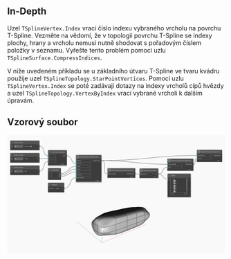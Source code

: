 ## In-Depth
Uzel `TSplineVertex.Index` vrací číslo indexu vybraného vrcholu na povrchu T-Spline. Vezměte na vědomí, že v topologii povrchu T-Spline se indexy plochy, hrany a vrcholu nemusí nutně shodovat s pořadovým číslem položky v seznamu. Vyřešte tento problém pomocí uzlu `TSplineSurface.CompressIndices`.

V níže uvedeném příkladu se u základního útvaru T-Spline ve tvaru kvádru použije uzel `TSplineTopology.StarPointVertices`. Pomocí uzlu `TSplineVertex.Index` se poté zadávají dotazy na indexy vrcholů cípů hvězdy a uzel `TSplineTopology.VertexByIndex` vrací vybrané vrcholi k dalším úpravám.

## Vzorový soubor

![Example](./Autodesk.DesignScript.Geometry.TSpline.TSplineVertex.Index_img.jpg)
